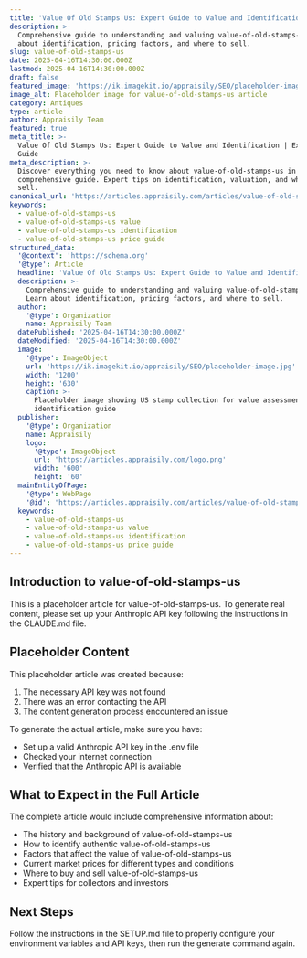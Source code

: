 ```yaml
---
title: 'Value Of Old Stamps Us: Expert Guide to Value and Identification'
description: >-
  Comprehensive guide to understanding and valuing value-of-old-stamps-us. Learn
  about identification, pricing factors, and where to sell.
slug: value-of-old-stamps-us
date: 2025-04-16T14:30:00.000Z
lastmod: 2025-04-16T14:30:00.000Z
draft: false
featured_image: 'https://ik.imagekit.io/appraisily/SEO/placeholder-image.jpg'
image_alt: Placeholder image for value-of-old-stamps-us article
category: Antiques
type: article
author: Appraisily Team
featured: true
meta_title: >-
  Value Of Old Stamps Us: Expert Guide to Value and Identification | Expert
  Guide
meta_description: >-
  Discover everything you need to know about value-of-old-stamps-us in this
  comprehensive guide. Expert tips on identification, valuation, and where to
  sell.
canonical_url: 'https://articles.appraisily.com/articles/value-of-old-stamps-us'
keywords:
  - value-of-old-stamps-us
  - value-of-old-stamps-us value
  - value-of-old-stamps-us identification
  - value-of-old-stamps-us price guide
structured_data:
  '@context': 'https://schema.org'
  '@type': Article
  headline: 'Value Of Old Stamps Us: Expert Guide to Value and Identification'
  description: >-
    Comprehensive guide to understanding and valuing value-of-old-stamps-us.
    Learn about identification, pricing factors, and where to sell.
  author:
    '@type': Organization
    name: Appraisily Team
  datePublished: '2025-04-16T14:30:00.000Z'
  dateModified: '2025-04-16T14:30:00.000Z'
  image:
    '@type': ImageObject
    url: 'https://ik.imagekit.io/appraisily/SEO/placeholder-image.jpg'
    width: '1200'
    height: '630'
    caption: >-
      Placeholder image showing US stamp collection for value assessment and
      identification guide
  publisher:
    '@type': Organization
    name: Appraisily
    logo:
      '@type': ImageObject
      url: 'https://articles.appraisily.com/logo.png'
      width: '600'
      height: '60'
  mainEntityOfPage:
    '@type': WebPage
    '@id': 'https://articles.appraisily.com/articles/value-of-old-stamps-us'
  keywords:
    - value-of-old-stamps-us
    - value-of-old-stamps-us value
    - value-of-old-stamps-us identification
    - value-of-old-stamps-us price guide
---
```


## Introduction to value-of-old-stamps-us

This is a placeholder article for value-of-old-stamps-us. To generate real content, please set up your Anthropic API key following the instructions in the CLAUDE.md file.

## Placeholder Content

This placeholder article was created because:

1. The necessary API key was not found
2. There was an error contacting the API
3. The content generation process encountered an issue

To generate the actual article, make sure you have:

- Set up a valid Anthropic API key in the .env file
- Checked your internet connection
- Verified that the Anthropic API is available

## What to Expect in the Full Article

The complete article would include comprehensive information about:

- The history and background of value-of-old-stamps-us
- How to identify authentic value-of-old-stamps-us
- Factors that affect the value of value-of-old-stamps-us
- Current market prices for different types and conditions
- Where to buy and sell value-of-old-stamps-us
- Expert tips for collectors and investors

## Next Steps

Follow the instructions in the SETUP.md file to properly configure your environment variables and API keys, then run the generate command again.
